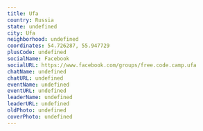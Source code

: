 ```yaml
---
title: Ufa
country: Russia
state: undefined
city: Ufa
neighborhood: undefined
coordinates: 54.726287, 55.947729
plusCode: undefined
socialName: Facebook
socialURL: https://www.facebook.com/groups/free.code.camp.ufa
chatName: undefined
chatURL: undefined
eventName: undefined
eventURL: undefined
leaderName: undefined
leaderURL: undefined
oldPhoto: undefined
coverPhoto: undefined
---
```

